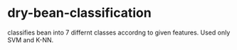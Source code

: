 # dry-bean-classification
classifies bean into 7 differnt classes accordng to given features.
Used only SVM and K-NN.

